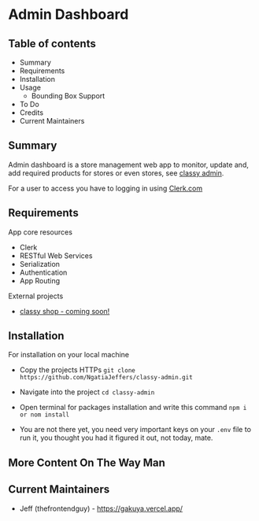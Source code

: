 # Admin Dashboard

## Table of contents

- Summary
- Requirements
- Installation
- Usage
    - Bounding Box Support
- To Do
- Credits
- Current Maintainers


## Summary

Admin dashboard is a store management web app to monitor, update and, add required products for stores or even stores, see [classy admin](https://classy-seven.vercel.app/).

For a user to access you have to logging in using [Clerk.com](https://clerk.com/)


## Requirements

App core resources

- Clerk
- RESTful Web Services
- Serialization
- Authentication
- App Routing

External projects

- [classy shop - coming soon!]()


## Installation

For installation on your local machine

- Copy the projects HTTPs
`git clone https://github.com/NgatiaJeffers/classy-admin.git`

- Navigate into the project
`cd classy-admin`

- Open terminal for packages installation and write this command
`npm i or nom install`

- You are not there yet, you need very important keys on your `.env` file to run it, you thought you had it figured it out, not today, mate.


## More Content On The Way Man



## Current Maintainers

- Jeff (thefrontendguy) - <https://gakuya.vercel.app/>

